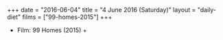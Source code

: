 +++
date = "2016-06-04"
title = "4 June 2016 (Saturday)"
layout = "daily-diet"
films = ["99-homes-2015"]
+++


* Film: 99 Homes (2015) +